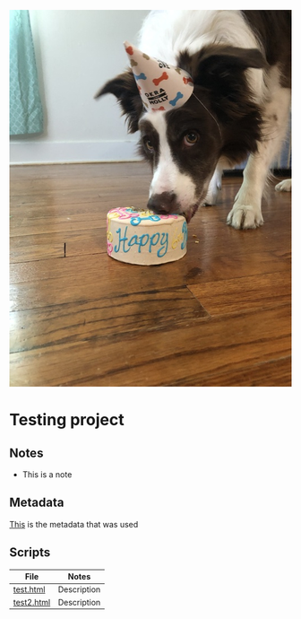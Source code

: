 <p align='center'>
	<img src='./posa.jpg'/>
</p>

# Testing project

## Notes
* This is a note

## Metadata
[This](./metadata.tsv) is the metadata that was used
## Scripts

<!---Scripts--->
File | Notes
--- | ---
[test.html](./scripts/test.html) | Description
[test2.html](./scripts/test2.html) | Description
<!---/Scripts--->
